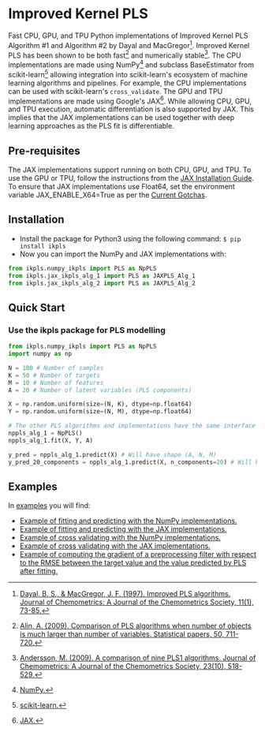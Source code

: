 # Improved Kernel PLS
Fast CPU, GPU, and TPU Python implementations of Improved Kernel PLS Algorithm #1 and Algorithm #2 by Dayal and MacGregor[^1]. Improved Kernel PLS has been shown to be both fast[^2] and numerically stable[^3].
The CPU implementations are made using NumPy[^4] and subclass BaseEstimator from scikit-learn[^5] allowing integration into scikit-learn's ecosystem of machine learning algorithms and pipelines. For example, the CPU implementations can be used with scikit-learn's `cross_validate`.
The GPU and TPU implementations are made using Google's JAX[^6]. While allowing CPU, GPU, and TPU execution, automatic differentiation is also supported by JAX. This implies that the JAX implementations can be used together with deep learning approaches as the PLS fit is differentiable.

[^1]: [Dayal, B. S., & MacGregor, J. F. (1997). Improved PLS algorithms. Journal of Chemometrics: A Journal of the Chemometrics Society, 11(1), 73-85.](https://doi.org/10.1002/(SICI)1099-128X(199701)11:1%3C73::AID-CEM435%3E3.0.CO;2-%23)
[^2]: [Alin, A. (2009). Comparison of PLS algorithms when number of objects is much larger than number of variables. Statistical papers, 50, 711-720.](https://link.springer.com/content/pdf/10.1007/s00362-009-0251-7.pdf)
[^3]: [Andersson, M. (2009). A comparison of nine PLS1 algorithms. Journal of Chemometrics: A Journal of the Chemometrics Society, 23(10), 518-529.](https://analyticalsciencejournals.onlinelibrary.wiley.com/doi/pdf/10.1002/cem.1248?)
[^4]: [NumPy.](https://numpy.org/)
[^5]: [scikit-learn.](https://scikit-learn.org/stable/)
[^6]: [JAX.](https://jax.readthedocs.io/en/latest/)


## Pre-requisites
The JAX implementations support running on both CPU, GPU, and TPU. To use the GPU or TPU, follow the instructions from the [JAX Installation Guide](https://jax.readthedocs.io/en/latest/installation.html).
To ensure that JAX implementations use Float64, set the environment variable JAX_ENABLE_X64=True as per the [Current Gotchas](https://github.com/google/jax#current-gotchas).

## Installation
* Install the package for Python3 using the following command:
`$ pip install ikpls`
* Now you can import the NumPy and JAX implementations with:
```python
from ikpls.numpy_ikpls import PLS as NpPLS
from ikpls.jax_ikpls_alg_1 import PLS as JAXPLS_Alg_1
from ikpls.jax_ikpls_alg_2 import PLS as JAXPLS_Alg_2
```

## Quick Start
### Use the ikpls package for PLS modelling
```python
from ikpls.numpy_ikpls import PLS as NpPLS
import numpy as np

N = 100 # Number of samples
K = 50 # Number of targets
M = 10 # Number of features
A = 20 # Number of latent variables (PLS components)

X = np.random.uniform(size=(N, K), dtype=np.float64)
Y = np.random.uniform(size=(N, M), dtype=np.float64)

# The other PLS algorithms and implementations have the same interface for fit() and predict().
nppls_alg_1 = NpPLS()
nppls_alg_1.fit(X, Y, A)

y_pred = nppls_alg_1.predict(X) # Will have shape (A, N, M)
y_pred_20_components = nppls_alg_1.predict(X, n_components=20) # Will have shape (N, M)
```

## Examples
In [examples](examples/) you will find:
* [Example of fitting and predicting with the NumPy implementations.](examples/fit_predict_numpy.py)
* [Example of fitting and predicting with the JAX implementations.](examples/fit_predict_jax.py)
* [Example of cross validating with the NumPy implementations.](examples/cross_val_numpy.py)
* [Example of cross validating with the JAX implementations.](examples/cross_val_jax.py)
* [Example of computing the gradient of a preprocessing filter with respect to the RMSE between the target value and the value predicted by PLS after fitting.](examples/gradient_jax.py)